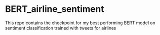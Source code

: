# BERT_airline_sentiment
This repo contains the checkpoint for my best performing BERT model on sentiment classification trained with tweets for airlines
